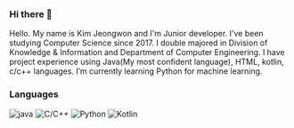 ### Hi there 👋

<!--
**JeongwonKimm/JeongwonKimm** is a ✨ _special_ ✨ repository because its `README.md` (this file) appears on your GitHub profile.

Here are some ideas to get you started:

- 🔭 I’m currently working on ...
- 🌱 I’m currently learning ...
- 👯 I’m looking to collaborate on ...
- 🤔 I’m looking for help with ...
- 💬 Ask me about ...
- 📫 How to reach me: ...
- 😄 Pronouns: ...
- ⚡ Fun fact: ...
-->

 Hello. My name is Kim Jeongwon and I'm Junior developer.
  I've been studying Computer Science since 2017. I double majored in Division of Knowledge & Information and Department of Computer Engineering. I have project experience using Java(My most confident language), HTML, kotlin, c/c++ languages. I’m currently learning Python for machine learning.

### Languages
![java](https://img.shields.io/badge/Java-%E2%98%85%E2%98%85%E2%98%85%E2%98%85%E2%98%86-green0?logo=Java&logoColor=white) ![C/C++](https://img.shields.io/badge/C%2FC%2B%2B-%E2%98%85%E2%98%85%E2%98%85%E2%98%86%E2%98%86-blue?logo=c&logoColor=white) ![Python](https://img.shields.io/badge/PYTHON-%E2%98%85%E2%98%85%E2%98%86%E2%98%86%E2%98%86-green?logo=python&logoColor=white) ![Kotlin](https://img.shields.io/badge/Kotlin-%E2%98%85%E2%98%85%E2%98%86%E2%98%86%E2%98%86-blue?logo=kotlin&logoColor=white)
